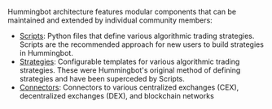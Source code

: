Hummingbot architecture features modular components that can be maintained and extended by individual community members:

- [Scripts](/scripts): Python files that define various algorithmic trading strategies. Scripts are the recommended approach for new users to build strategies in Hummingbot.
- [Strategies](/strategies): Configurable templates for various algorithmic trading strategies. These were Hummingbot's original method of defining strategies and have been superceded by Scripts.
- [Connectors](/exchanges): Connectors to various centralized exchanges (CEX), decentralized exchanges (DEX), and blockchain networks
